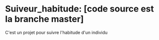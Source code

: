 # Suiveur_habitude: [code source est la branche master]
C'est un projet pour suivre l'habitude d'un individu 

